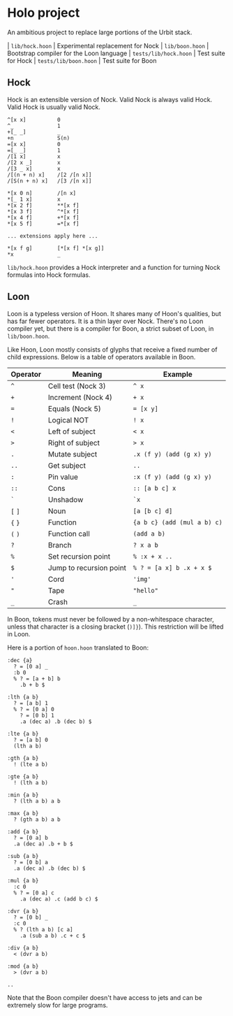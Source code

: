 # Holo project

An ambitious project to replace large portions of the Urbit stack.

| `lib/hock.hoon`       | Experimental replacement for Nock
| `lib/boon.hoon`       | Bootstrap compiler for the Loon language
| `tests/lib/hock.hoon` | Test suite for Hock
| `tests/lib/boon.hoon` | Test suite for Boon


## Hock

Hock is an extensible version of Nock. Valid Nock is always valid Hock.
Valid Hock is usually valid Nock.

```
^[x x]          0
^_              1
+[_ _]          _
+n              S(n)
=[x x]          0
=[_ _]          1
/[1 x]          x
/[2 x _]        x
/[3 _ x]        x
/[(n + n) x]    /[2 /[n x]]
/[S(n + n) x]   /[3 /[n x]]

*[x 0 n]        /[n x]
*[_ 1 x]        x
*[x 2 f]        **[x f]
*[x 3 f]        ^*[x f]
*[x 4 f]        +*[x f]
*[x 5 f]        =*[x f]

... extensions apply here ...

*[x f g]        [*[x f] *[x g]]
*x              _
```

`lib/hock.hoon` provides a Hock interpreter and a function for turning
Nock formulas into Hock formulas.


## Loon

Loon is a typeless version of Hoon. It shares many of Hoon's qualities,
but has far fewer operators. It is a thin layer over Nock. There's no
Loon compiler yet, but there is a compiler for Boon, a strict subset of
Loon, in `lib/boon.hoon`.

Like Hoon, Loon mostly consists of glyphs that receive a fixed number of
child expressions. Below is a table of operators available in Boon.

Operator | Meaning                 | Example
---------|-------------------------|-----------------------------
`^`      | Cell test (Nock 3)      | `^ x`
`+`      | Increment (Nock 4)      | `+ x`
`=`      | Equals (Nock 5)         | `= [x y]`
`!`      | Logical NOT             | `! x`
`<`      | Left of subject         | `< x`
`>`      | Right of subject        | `> x`
`.`      | Mutate subject          | `.x (f y) (add (g x) y)`
`..`     | Get subject             | `..`
`:`      | Pin value               | `:x (f y) (add (g x) y)`
`::`     | Cons                    | `:: [a b c] x`
`` ` ``  | Unshadow                | `` `x ``
`[` `]`  | Noun                    | `[a [b c] d]`
`{` `}`  | Function                | `{a b c} (add (mul a b) c)`
`(` `)`  | Function call           | `(add a b)`
`?`      | Branch                  | `? x a b`
`%`      | Set recursion point     | `% :x + x ..`
`$`      | Jump to recursion point | `% ? = [a x] b .x + x $`
`'`      | Cord                    | `'img'`
`"`      | Tape                    | `"hello"`
`_`      | Crash                   | `_`

In Boon, tokens must never be followed by a non-whitespace character,
unless that character is a closing bracket (`)]}`). This restriction
will be lifted in Loon.

Here is a portion of `hoon.hoon` translated to Boon:

```
:dec {a}
  ? = [0 a] _
  :b 0
  % ? = [a + b] b
    .b + b $

:lth {a b}
  ? = [a b] 1
  % ? = [0 a] 0
    ? = [0 b] 1
    .a (dec a) .b (dec b) $

:lte {a b}
  ? = [a b] 0
  (lth a b)

:gth {a b}
  ! (lte a b)

:gte {a b}
  ! (lth a b)

:min {a b}
  ? (lth a b) a b

:max {a b}
  ? (gth a b) a b

:add {a b}
  ? = [0 a] b
  .a (dec a) .b + b $

:sub {a b}
  ? = [0 b] a
  .a (dec a) .b (dec b) $

:mul {a b}
  :c 0
  % ? = [0 a] c
    .a (dec a) .c (add b c) $

:dvr {a b}
  ? = [0 b] _
  :c 0
  % ? (lth a b) [c a]
    .a (sub a b) .c + c $

:div {a b}
  < (dvr a b)

:mod {a b}
  > (dvr a b)

..
```

Note that the Boon compiler doesn't have access to jets and can be
extremely slow for large programs.
